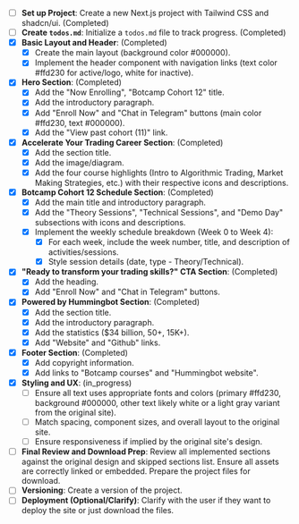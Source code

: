 - [ ] **Set up Project**: Create a new Next.js project with Tailwind CSS and shadcn/ui. (Completed)
- [ ] **Create `todos.md`**: Initialize a `todos.md` file to track progress. (Completed)
- [x] **Basic Layout and Header**: (Completed)
    - [x] Create the main layout (background color #000000).
    - [x] Implement the header component with navigation links (text color #ffd230 for active/logo, white for inactive).
- [x] **Hero Section**: (Completed)
    - [x] Add the "Now Enrolling", "Botcamp Cohort 12" title.
    - [x] Add the introductory paragraph.
    - [x] Add "Enroll Now" and "Chat in Telegram" buttons (main color #ffd230, text #000000).
    - [x] Add the "View past cohort (11)" link.
- [x] **Accelerate Your Trading Career Section**: (Completed)
    - [x] Add the section title.
    - [x] Add the image/diagram.
    - [x] Add the four course highlights (Intro to Algorithmic Trading, Market Making Strategies, etc.) with their respective icons and descriptions.
- [x] **Botcamp Cohort 12 Schedule Section**: (Completed)
    - [x] Add the main title and introductory paragraph.
    - [x] Add the "Theory Sessions", "Technical Sessions", and "Demo Day" subsections with icons and descriptions.
    - [x] Implement the weekly schedule breakdown (Week 0 to Week 4):
        - [x] For each week, include the week number, title, and description of activities/sessions.
        - [x] Style session details (date, type - Theory/Technical).
- [x] **"Ready to transform your trading skills?" CTA Section**: (Completed)
    - [x] Add the heading.
    - [x] Add "Enroll Now" and "Chat in Telegram" buttons.
- [x] **Powered by Hummingbot Section**: (Completed)
    - [x] Add the section title.
    - [x] Add the introductory paragraph.
    - [x] Add the statistics ($34 billion, 50+, 15K+).
    - [x] Add "Website" and "Github" links.
- [x] **Footer Section**: (Completed)
    - [x] Add copyright information.
    - [x] Add links to "Botcamp courses" and "Hummingbot website".
- [x] **Styling and UX**: (in_progress)
    - [ ] Ensure all text uses appropriate fonts and colors (primary #ffd230, background #000000, other text likely white or a light gray variant from the original site).
    - [ ] Match spacing, component sizes, and overall layout to the original site.
    - [ ] Ensure responsiveness if implied by the original site's design.
- [ ] **Final Review and Download Prep**: Review all implemented sections against the original design and skipped sections list. Ensure all assets are correctly linked or embedded. Prepare the project files for download.
- [ ] **Versioning**: Create a version of the project.
- [ ] **Deployment (Optional/Clarify)**: Clarify with the user if they want to deploy the site or just download the files.
